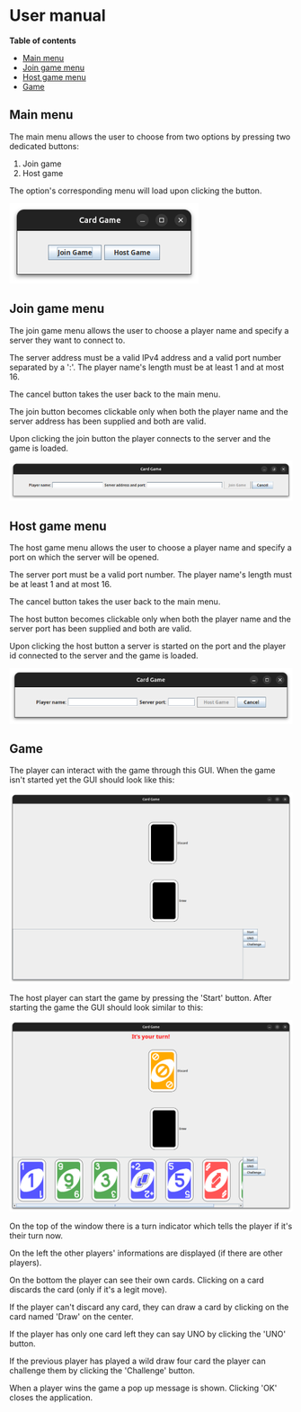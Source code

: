 # User manual

**Table of contents**
- [Main menu](#main-menu)
- [Join game menu](#join-game-menu)
- [Host game menu](#host-game-menu)
- [Game](#game)

## Main menu

The main menu allows the user to choose from two options by pressing two dedicated buttons:
1. Join game
2. Host game

The option's corresponding menu will load upon clicking the button.

![Screenshot of the main menu](imgs/main_menu.png)

## Join game menu

The join game menu allows the user to choose a player name and specify a server they want to connect to. 

The server address must be a valid IPv4 address and a valid port number separated by a ':'. The player name's length must be at least 1 and at most 16.

The cancel button takes the user back to the main menu.

The join button becomes clickable only when both the player name and the server address has been supplied and both are valid.

Upon clicking the join button the player connects to the server and the game is loaded.

![Screenshot of the join game menu](imgs/join_menu.png)

## Host game menu

The host game menu allows the user to choose a player name and specify a port on which the server will be opened. 

The server port must be a valid port number. The player name's length must be at least 1 and at most 16.

The cancel button takes the user back to the main menu.

The host button becomes clickable only when both the player name and the server port has been supplied and both are valid.

Upon clicking the host button a server is started on the port and the player id connected to the server and the game is loaded.

![Screenshot of the host game menu](imgs/host_menu.png)

## Game

The player can interact with the game through this GUI. When the game isn't started yet the GUI should look like this:

![Screenshot of unstarted game](imgs/game_init.png)

The host player can start the game by pressing the 'Start' button. After starting the game the GUI should look similar to this:

![Screenshot of started game](imgs/game_started.png)

On the top of the window there is a turn indicator which tells the player if it's their turn now.

On the left the other players' informations are displayed (if there are other players).

On the bottom the player can see their own cards. Clicking on a card discards the card (only if it's a legit move).

If the player can't discard any card, they can draw a card by clicking on the card named 'Draw' on the center.

If the player has only one card left they can say UNO by clicking the 'UNO' button.

If the previous player has played a wild draw four card the player can challenge them by clicking the 'Challenge' button.

When a player wins the game a pop up message is shown. Clicking 'OK' closes the application.